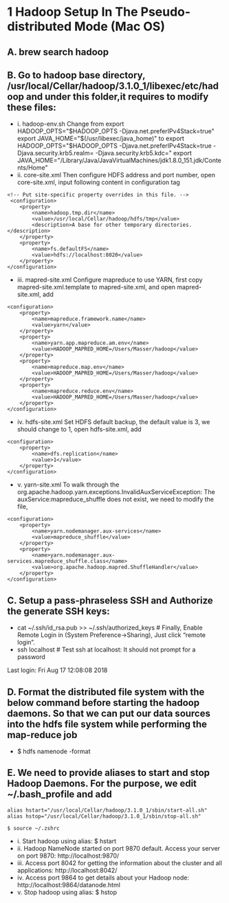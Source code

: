 # 1 Hadoop Setup In The Pseudo-distributed Mode (Mac OS)
## A. brew search hadoop
## B. Go to hadoop base directory, /usr/local/Cellar/hadoop/3.1.0_1/libexec/etc/hadoop and under this folder,it requires to modify these files:
- i. hadoop-env.sh
Change from
export HADOOP_OPTS="$HADOOP_OPTS -Djava.net.preferIPv4Stack=true"
export JAVA_HOME="$(/usr/libexec/java_home)"
to
export HADOOP_OPTS="$HADOOP_OPTS -Djava.net.preferIPv4Stack=true -Djava.security.krb5.realm= -Djava.security.krb5.kdc="
export JAVA_HOME="/Library/Java/JavaVirtualMachines/jdk1.8.0_151.jdk/Contents/Home"
- ii. core-site.xml
Then configure HDFS address and port number, open core-site.xml, input following content in configuration tag
```
<!-- Put site-specific property overrides in this file. -->
 <configuration>
    <property>
        <name>hadoop.tmp.dir</name>
        <value>/usr/local/Cellar/hadoop/hdfs/tmp</value>
        <description>A base for other temporary directories.</description>
    </property>
    <property>
        <name>fs.defaultFS</name>
        <value>hdfs://localhost:8020</value>
    </property>
</configuration>
```
- iii. mapred-site.xml
Configure mapreduce to use YARN, first copy mapred-site.xml.template to mapred-site.xml, and open mapred-site.xml, add
```
<configuration>
    <property>
        <name>mapreduce.framework.name</name>
        <value>yarn</value>
    </property>
    <property>
        <name>yarn.app.mapreduce.am.env</name>
        <value>HADOOP_MAPRED_HOME=/Users/Masser/hadoop</value>
    </property>
    <property>
        <name>mapreduce.map.env</name>
        <value>HADOOP_MAPRED_HOME=/Users/Masser/hadoop</value>
    </property>
    <property>
        <name>mapreduce.reduce.env</name>
        <value>HADOOP_MAPRED_HOME=/Users/Masser/hadoop</value>
    </property>
</configuration>
```
- iv. hdfs-site.xml
Set HDFS default backup, the default value is 3, we should change to 1, open hdfs-site.xml, add
```
<configuration>
    <property>
        <name>dfs.replication</name>
        <value>1</value>
    </property>
</configuration> 
```
- v. yarn-site.xml
To walk through the org.apache.hadoop.yarn.exceptions.InvalidAuxServiceException: The auxService:mapreduce_shuffle does not exist, we need to modify the file,
```
<configuration>
    <property>
        <name>yarn.nodemanager.aux-services</name>
        <value>mapreduce_shuffle</value>
    </property>
    <property>
        <name>yarn.nodemanager.aux-services.mapreduce_shuffle.class</name>
        <value>org.apache.hadoop.mapred.ShuffleHandler</value>
    </property>
</configuration>
```
## C. Setup a pass-phraseless SSH and Authorize the generate SSH keys:

- cat ~/.ssh/id_rsa.pub >> ~/.ssh/authorized_keys # Finally, Enable Remote Login in (System Preference->Sharing), Just click “remote login”.
- ssh localhost # Test ssh at localhost: It should not prompt for a password

Last login: Fri Aug 17 12:08:08 2018
## D. Format the distributed file system with the below command before starting the hadoop daemons. So that we can put our data sources into the hdfs file system while performing the map-reduce job
- $ hdfs namenode -format
## E. We need to provide aliases to start and stop Hadoop Daemons. For the purpose, we edit ~/.bash_profile and add
```
alias hstart="/usr/local/Cellar/hadoop/3.1.0_1/sbin/start-all.sh"
alias hstop="/usr/local/Cellar/hadoop/3.1.0_1/sbin/stop-all.sh"

$ source ~/.zshrc
```
- i. Start hadoop using alias: $ hstart
- ii. Hadoop NameNode started on port 9870 default. Access your server on port 9870: http://localhost:9870/
- iii. Access port 8042 for getting the information about the cluster and all applications: http://localhost:8042/
- iv. Access port 9864 to get details about your Hadoop node: http://localhost:9864/datanode.html
- v. Stop hadoop using alias: $ hstop